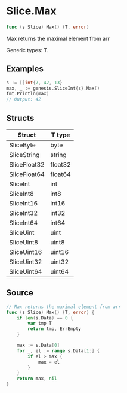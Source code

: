 # Slice.Max

```go
func (s Slice) Max() (T, error)
```

Max returns the maximal element from arr

Generic types: T.

## Examples

```go
s := []int{7, 42, 13}
max, _ := genesis.SliceInt{s}.Max()
fmt.Println(max)
// Output: 42
```

## Structs

| Struct | T type |
| ------ | ------ |
| SliceByte | byte |
| SliceString | string |
| SliceFloat32 | float32 |
| SliceFloat64 | float64 |
| SliceInt | int |
| SliceInt8 | int8 |
| SliceInt16 | int16 |
| SliceInt32 | int32 |
| SliceInt64 | int64 |
| SliceUint | uint |
| SliceUint8 | uint8 |
| SliceUint16 | uint16 |
| SliceUint32 | uint32 |
| SliceUint64 | uint64 |

## Source

```go
// Max returns the maximal element from arr
func (s Slice) Max() (T, error) {
	if len(s.Data) == 0 {
		var tmp T
		return tmp, ErrEmpty
	}

	max := s.Data[0]
	for _, el := range s.Data[1:] {
		if el > max {
			max = el
		}
	}
	return max, nil
}
```

